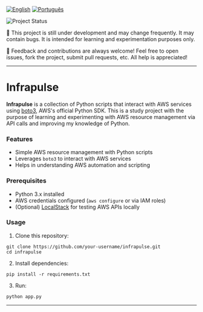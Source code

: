 [![English](https://img.shields.io/badge/English-blue.svg)](README.md)
[![Português](https://img.shields.io/badge/Português-green.svg)](README.ptbr.md)

![Project Status](https://img.shields.io/badge/status-WIP-blue)

🚧 This project is still under development and may change frequently. It may contain bugs. It is intended for learning and experimentation purposes only.

💬 Feedback and contributions are always welcome! Feel free to open issues, fork the project, submit pull requests, etc. All help is appreciated! 

---

# Infrapulse 

**Infrapulse** is a collection of Python scripts that interact with AWS services using [boto3](https://boto3.amazonaws.com/v1/documentation/api/latest/index.html), AWS's official Python SDK. This is a study project with the purpose of learning and experimenting with AWS resource management via API calls and improving my knowledge of Python.

### Features

- Simple AWS resource management with Python scripts
- Leverages `boto3` to interact with AWS services
- Helps in understanding AWS automation and scripting

### Prerequisites

- Python 3.x installed
- AWS credentials configured (`aws configure` or via IAM roles)
- (Optional) [LocalStack](https://docs.localstack.cloud/getting-started/) for testing AWS APIs locally

### Usage

1. Clone this repository:

```
git clone https://github.com/your-username/infrapulse.git  
cd infrapulse
```

2. Install dependencies:

```
pip install -r requirements.txt
```
3. Run:

```python
python app.py
```

---